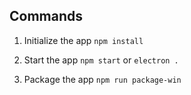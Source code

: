 ## Commands 

1. Initialize the app
    `npm install`

2. Start the app
    `npm start` or `electron .`

3. Package the app
    `npm run package-win`

